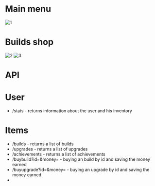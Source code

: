 # Main menu
![1](https://user-images.githubusercontent.com/89273037/167027961-b4c025b9-68d5-454c-9820-465384bf28cf.png)
#  Builds shop
![2](https://user-images.githubusercontent.com/89273037/167028373-8e746503-343c-4524-9d9b-8b38286a8a00.png)
![3](https://user-images.githubusercontent.com/89273037/167028539-c55b3bf8-5ab1-432f-b44f-f0c4e06d6ad2.png)
# API
 # User
 - /stats - returns information about the user and his inventory
 # Items
 - /builds - returns a list of builds
 - /upgrades - returns a list of upgrades
 - /achievements - returns a list of achievements
 - /buybuild?id=&money= - buying an build by id and saving the money earned
 - /buyupgrade?id=&money= - buying an upgrade by id and saving the money earned
 - 
